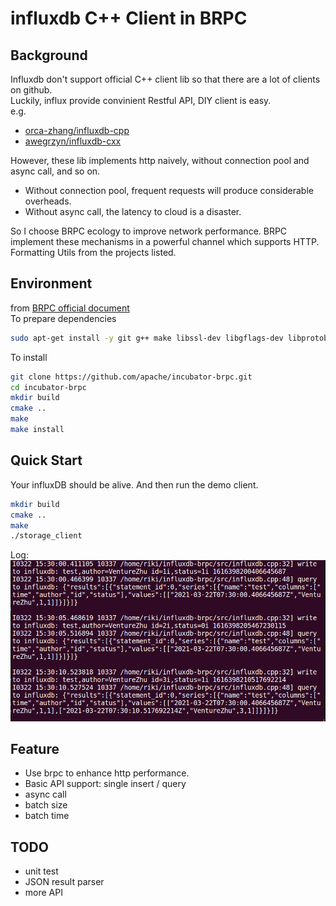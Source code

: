 # influxdb C++ Client in BRPC
## Background 
Influxdb don't support official C++ client lib so that there are a lot of clients on github.    
Luckily, influx provide convinient Restful API, DIY client is easy.   
e.g. 
- [orca-zhang/influxdb-cpp](https://github.com/orca-zhang/influxdb-cpp)
- [awegrzyn/influxdb-cxx](https://github.com/awegrzyn/influxdb-cxx)

However, these lib implements http naively, without connection pool and async call, and so on.
- Without connection pool, frequent requests will produce considerable overheads.
- Without async call, the latency to cloud is a disaster.

So I choose BRPC ecology to improve network performance. BRPC implement these mechanisms in a powerful channel which supports HTTP.  
Formatting Utils from the projects listed.

## Environment
from [BRPC official document](https://github.com/apache/incubator-brpc/blob/master/docs/cn/getting_started.md)  
To prepare dependencies
```sh
sudo apt-get install -y git g++ make libssl-dev libgflags-dev libprotobuf-dev libprotoc-dev protobuf-compiler libleveldb-dev
```
To install
```sh
git clone https://github.com/apache/incubator-brpc.git
cd incubator-brpc
mkdir build
cmake ..
make
make install
```

## Quick Start
Your influxDB should be alive. And then run the demo client.
```sh
mkdir build
cmake ..
make
./storage_client
```
Log:
![avatar](./pic/log.PNG)

## Feature
- Use brpc to enhance http performance.
- Basic API support: single insert / query
- async call
- batch size
- batch time

## TODO            
- unit test  
- JSON result parser
- more API
